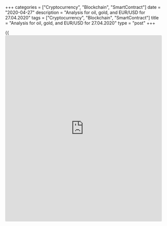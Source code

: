 +++
categories = ["Cryptocurrency", "Blockchain", "SmartContract"]
date = "2020-04-27"
description = "Analysis for oil, gold, and EUR/USD for 27.04.2020"
tags = ["Cryptocurrency", "Blockchain", "SmartContract"]
title = "Analysis for oil, gold, and EUR/USD for 27.04.2020"
type = "post"
+++

{{<iframe id="large-banner" src="https://www.bounty.group/#slide=24.0" width="100%" height="600" scrolling="no" style="border: 0px solid rgb(216, 221, 230); border-radius: 3px;">}}

April 27, 2020

April 27, 2020

Analysis for oil, gold, and EUR/USD for 27.04.2020Alex Rodiоnov

###  **USCrude – oil**

Oil middle-term downtrend continues, as the key resistance hasn’t been
broken out. The key resistance zone is [11.67 – 10.92]. I don’t
recommend selling oil, although the trend is down. I think the
instrument to be oversold.

It makes sense to expect until the middle-term trend turns up. It will
occur after level 11.67 is broken out, and the price is consolidated
above.

![LiteForex: Analysis for oil, gold, and EUR/USD for 27.04.2020][1]

The short-term oil trend is up. The price is now trading in the range
between the resistance level 12.70 and the lower Additional Zone [10.62
– 10.41]. I recommend looking for buy entries according to a false
breakout pattern.

Below Additional Zone, there is Intermediary Zone [8.49 – 8.07]. This is
the border of the uptrend. If the price is corrected down to this zone,
it will be relevant to enter purchases, too. There must be a pattern,
before you enter any trades.

![LiteForex: Analysis for oil, gold, and EUR/USD for 27.04.2020][2]

 **[USCrude][3]Trading ideas for today: **

  1. Buy according to the pattern in Additional Zone [10.62 - 10.41]. TakeProfit: 12.70. StopLoss: according to the pattern rules.

  2. Buy according to the pattern in Intermediary Zone [8.49 - 8.07]. TakeProfit: 12.70. StopLoss: according to the pattern rules.

* * *

###  **XAUUSD – gold**

It is clear form the middle-term chart that gold middle-term uptrend
continues, the upside target is Target Zone 5 [1757.2 – 1751.2]. After
TZ5 is reached, we shall see if the buyers break this resistance out. If
they do, the next upside is Target Zone 6 [1817.2 — 1811.2].

![LiteForex: Analysis for oil, gold, and EUR/USD for 27.04.2020][4]

The short-term gold trend is up. The upside target is Target Zone
[1760.0 - 1750.8].

The price is now trading in the local correction.

Additional Zone [1715.7 – 1713.4] was tested last Friday. The zone
wasn’t broken out, so, one may enter purchases according to the pattern
in the zone.

Below Additional Zone, there is Intermediary Zone [1692.8 – 1688.2],
which is the key resistance of the trend. If the price is corrected down
to this zone, we shall enter long trades.

![LiteForex: Analysis for oil, gold, and EUR/USD for 27.04.2020][5]

 **[XAUUSD][6] Trading ideas for today:**

Open/hold up middle-term buy trades according to the pattern in Target
Zone [1663.9 - 1655.6]. TakeProfit: 1738.0, Target Zone 5 [1757.2 -
1751.2]. StopLoss: according to the pattern rules.

* * *

###  **EURUSD – euro/dollar**

Last week, the EUR/USD reached Target Zone 2 [1.0803 - 1.0786] in the
middle-term downtrend. Traders tried to break it out but failed. The
price has rebounded and is now being corrected up.

Without breaking the trend, the correction may continue up to Target
Zone [1.0927 – 1.0909]. Once the price reaches TZ, I suggest looking for
sell trades according to the pattern. The target is the low of last week
and Target Zone 3 [1.0631 — 1.0614].

![LiteForex: Analysis for oil, gold, and EUR/USD for 27.04.2020][7]

Let us switch to a short-term chart. The price is now breaking out the
key resistance of the short-term downtrend [1.0827 – 1.0818]. If it is
broken out, the trend will turn up, and the buy target will be Target
Zone [1.0927 - 1.0909].

If the price is back below the resistance, Intermediary Zone, today, we
shall continue looking a sell pattern and enter sell trades with the
target at Gold Zone [1.0717 — 1.0708].

![LiteForex: Analysis for oil, gold, and EUR/USD for 27.04.2020][8]

 **[EURUSD][9] Trading ideas for today:**

Enter medium-term sell trades according to the pattern in Target Zone
[1.0927 - 1.0909]. TakeProfit: 1.0730. StopLoss: according to the
pattern rules.

> IZ - Intermediary Zone: responsible for the price momentum reversing

>

> TZ - Target Zone: a zone that is 75% likely to be reached after IZ
breakout.

>

> GZ - Gold Zone: zone in the medium-term momentum.

>

> All zones are calculated based on the average [daily](https://www.fintecher.org/2020/03/03/forex-trading-daily-strategy/) price of the
instrument and margin requirements of the futures.

* * *

P.S. Did you like my article? Share it in social networks: it will be
the best “thank you" :)

Ask me questions and comment below. I’ll be glad to answer your
questions and give necessary explanations.

 **Useful links:**

  * I recommend trying to trade with a reliable broker [here][10]. The system allows you to trade by yourself or copy successful traders from all across the globe.
  * Use my promo-code BLOG for getting deposit bonus 50% on LiteForex platform. Just enter this code in the appropriate field while [depositing][11] your trading account.
  * Telegram channel with high-quality analytics, Forex reviews, training articles, and other useful things for traders <t.me/liteforex>

## Price chart of EURUSD in real time mode

![Analysis for oil, gold, and EUR/USD for 27.04.2020][12]

The content of this article reflects the author’s opinion and does not
necessarily reflect the official position of LiteForex. The material
published on this page is provided for informational purposes only and
should not be considered as the provision of investment advice for the
purposes of Directive 2004/39/EC.

Rate this article:

{{value}}

( {{count}} {{title}} )

   1. cdn.liteforex.com/cache/uploads/blog_post/commodities/analytics/WTI_analysis_270420_1.png?w=30&s=79d76f73e48a2827123a8b3e320fa066
   2. cdn.liteforex.com/cache/uploads/blog_post/commodities/analytics/WTI_analysis_270420_2.png?w=30&s=ee6939939f7cc26cd11854e2b4cedc00
   3. my.liteforex.com/trading?type=oil
   4. cdn.liteforex.com/cache/uploads/blog_post/commodities/analytics/XAUUSD_analysis_270420_1.png?w=30&s=8cc5e9305e8d9519fcd01a56e04c9540
   5. cdn.liteforex.com/cache/uploads/blog_post/commodities/analytics/XAUUSD_analysis_270420_2.png?w=30&s=e5435bb34e8c40443e9fd2bd789b3c37
   6. my.liteforex.com/trading/chart?symbol=XAUUSD&returnUrl=true
   7. cdn.liteforex.com/cache/uploads/blog_post/commodities/analytics/EURUSD_analysis_270420_1.png?w=30&s=dfb02795e047fe52f45a883b22b1c2f5
   8. cdn.liteforex.com/cache/uploads/blog_post/commodities/analytics/EURUSD_analysis_270420_2.png?w=30&s=c440a3dbfd73f12ef23abd1ac6f72936
   9. my.liteforex.com/trading/chart?symbol=EURUSD
   10. my.liteforex.com/?category=analysts-opinions&slug=analysis-for-oil-gold-and-eurusd-for-27042020&openPopup=%2Fregistration%2Fpopup&utm_source=blog&utm_medium=article&utm_campaign=bonus
   11. my.liteforex.com/deposit/?category=analysts-opinions&slug=analysis-for-oil-gold-and-eurusd-for-27042020&promo_code=BLOG&utm_source=blog&utm_medium=article&utm_campaign=bonus
   12. cdn.liteforex.com/cache/uploads/blog_post/commodities/eur_81.jpeg?q=75&w=1000&s=74d5a3a2a91390296d45d078fdb2af63
